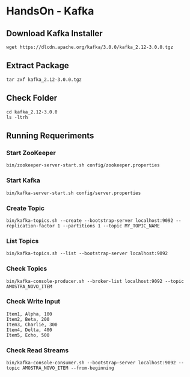 # HandsOn - Kafka


## Download Kafka Installer

```
wget https://dlcdn.apache.org/kafka/3.0.0/kafka_2.12-3.0.0.tgz
```


## Extract Package

```
tar zxf kafka_2.12-3.0.0.tgz
```

## Check Folder

```
cd kafka_2.12-3.0.0
ls -ltrh
```

## Running Requeriments

### Start ZooKeeper

```
bin/zookeeper-server-start.sh config/zookeeper.properties
```

### Start Kafka

```
bin/kafka-server-start.sh config/server.properties
```

### Create Topic

```
bin/kafka-topics.sh --create --bootstrap-server localhost:9092 --replication-factor 1 --partitions 1 --topic MY_TOPIC_NAME
```

### List Topics

```
bin/kafka-topics.sh --list --bootstrap-server localhost:9092
```

### Check Topics

```
bin/kafka-console-producer.sh --broker-list localhost:9092 --topic AMOSTRA_NOVO_ITEM

```

### Check Write Input

```
Item1, Alpha, 100
Item2, Beta, 200
Item3, Charlie, 300
Item4, Delta, 400
Item5, Echo, 500
```

### Check Read Streams

```
bin/kafka-console-consumer.sh --bootstrap-server localhost:9092 --topic AMOSTRA_NOVO_ITEM --from-beginning
```
